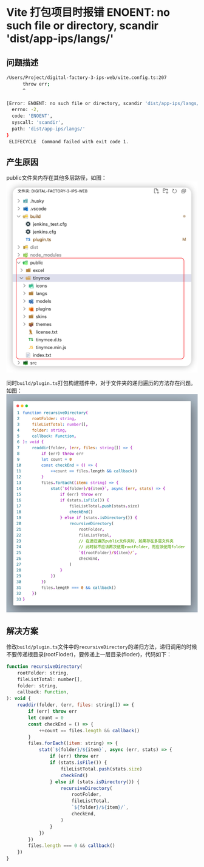 # Vite 打包项目时报错 ENOENT: no such file or directory, scandir 'dist/app-ips/langs/'

## 问题描述
```bash
/Users/Project/digital-factory-3-ips-web/vite.config.ts:207
      throw err;
      ^

[Error: ENOENT: no such file or directory, scandir 'dist/app-ips/langs/'] {
  errno: -2,
  code: 'ENOENT',
  syscall: 'scandir',
  path: 'dist/app-ips/langs/'
}
 ELIFECYCLE  Command failed with exit code 1.
```
## 产生原因
public文件夹内存在其他多层路径，如图：
![public文件夹](../images/2-3.png)

同时`build/plugin.ts`打包构建插件中，对于文件夹的递归遍历的方法存在问题。如图：
![plugin.ts](../images/2-2.png)

## 解决方案
修改`build/plugin.ts`文件中的`recursiveDirectory`的递归方法，递归调用的时候不要传递根目录(rootFloder)，要传递上一层目录(floder)，代码如下：
```js
function recursiveDirectory(
    rootFolder: string,
    fileListTotal: number[],
    folder: string,
    callback: Function,
): void {
    readdir(folder, (err, files: string[]) => {
        if (err) throw err
        let count = 0
        const checkEnd = () => {
            ++count == files.length && callback()
        }
        files.forEach((item: string) => {
            stat(`${folder}/${item}`, async (err, stats) => {
                if (err) throw err
                if (stats.isFile()) {
                    fileListTotal.push(stats.size)
                    checkEnd()
                } else if (stats.isDirectory()) {
                    recursiveDirectory(
                        rootFolder,
                        fileListTotal,
                        `${folder}/${item}/`,
                        checkEnd,
                    )
                }
            })
        })
        files.length === 0 && callback()
    })
}
```